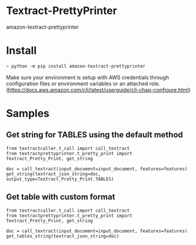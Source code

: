 # Textract-PrettyPrinter

amazon-textract-prettyprinter

# Install

```bash
> python -m pip install amazon-textract-prettyprinter
```

Make sure your environment is setup with AWS credentials through configuration files or environment variables or an attached role. (https://docs.aws.amazon.com/cli/latest/userguide/cli-chap-configure.html)

# Samples

## Get string for TABLES using the default method

```
from textractcaller.t_call import call_textract
from textractprettyprinter.t_pretty_print import Textract_Pretty_Print, get_string

doc = call_textract(input_document=input_document, features=features)
get_string(textract_json_string=doc, output_type=Textract_Pretty_Print.TABLES)
```
## Get table with custom format

```
from textractcaller.t_call import call_textract
from textractprettyprinter.t_pretty_print import Textract_Pretty_Print, get_string

doc = call_textract(input_document=input_document, features=features)
get_tables_string(textract_json_string=doc)
```

